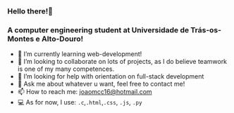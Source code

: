 ### Hello there!👋

  <h3>A computer engineering student at Universidade de Trás-os-Montes e Alto-Douro!</h3>

<!--- ⚙️ I’m currently working on my portfolio, which is my first website!-->
- 🌱 I’m currently learning web-development!
- 👯 I’m looking to collaborate on lots of projects, as I do believe teamwork is one of my many competences.
- 🤔 I’m looking for help with orientation on full-stack development
- 💬 Ask me about whatever u want, feel free to contact me!
- 📫 How to reach me: joaomcc16@hotmail.com
- 💻 As for now, I use: `.c`,`.html`,`.css`, `.js`, `.py`
